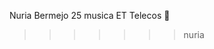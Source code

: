 <nombre>Nuria Bermejo</nombre>
<edad>25</edad>
<ocio>musica</ocio>
<carrera>ET Telecos</carrera>                                                                                                                                                                                                                                                                                                                                                                                                                                               
>>>>>>> nuria
